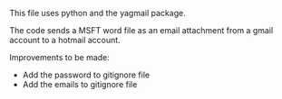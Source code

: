 This file uses python and the yagmail package.

The code sends a MSFT word file as an email attachment from a gmail account to a hotmail account.

Improvements to be made:
- Add the password to gitignore file
- Add the emails to gitignore file